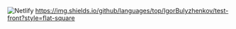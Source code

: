 ![Netlify](https://img.shields.io/netlify/c2f08a19-a2ab-449b-be46-0bef50ab12e0)
https://img.shields.io/github/languages/top/IgorBulyzhenkov/test-front?style=flat-square
